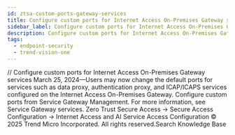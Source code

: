 ```yaml
---
id: ztsa-custom-ports-gateway-services
title: Configure custom ports for Internet Access On-Premises Gateway services
sidebar_label: Configure custom ports for Internet Access On-Premises Gateway services
description: Configure custom ports for Internet Access On-Premises Gateway services
tags:
  - endpoint-security
  - trend-vision-one
---
```


/*<![CDATA[*/ $('#title').html($('meta[name=map-description]').attr('content')); /*]]>*/ Configure custom ports for Internet Access On-Premises Gateway services March 25, 2024—Users may now change the default ports for services such as data proxy, authentication proxy, and ICAP/ICAPS services configured on the Internet Access On-Premises Gateway. Configure custom ports from Service Gateway Management. For more information, see Service Gateway services. Zero Trust Secure Access → Secure Access Configuration → Internet Access and AI Service Access Configuration © 2025 Trend Micro Incorporated. All rights reserved.Search Knowledge Base